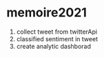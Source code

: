 # memoire2021
1. collect tweet from twitterApi
2. classified sentiment in tweet 
3. create analytic dashborad 
